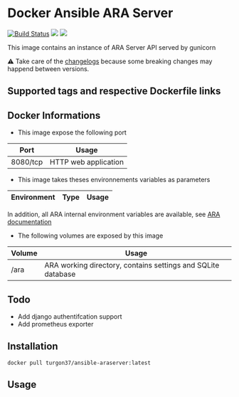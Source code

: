 # Docker Ansible ARA Server

[![Build Status](https://travis-ci.org/Turgon37/docker-ansible-araserver.svg?branch=master)](https://travis-ci.org/Turgon37/docker-ansible-araserver) [![](https://images.microbadger.com/badges/image/turgon37/ansible-araserver.svg)](https://microbadger.com/images/turgon37/ansible-araserver "Get your own image badge on microbadger.com") [![](https://images.microbadger.com/badges/version/turgon37/ansible-araserver.svg)](https://microbadger.com/images/turgon37/ansible-araserver "Get your own version badge on microbadger.com")

This image contains an instance of ARA Server API served by gunicorn

:warning: Take care of the [changelogs](CHANGELOG.md) because some breaking changes may happend between versions.

## Supported tags and respective Dockerfile links

## Docker Informations

* This image expose the following port

| Port           | Usage                |
| -------------- | -------------------- |
| 8080/tcp       | HTTP web application |

* This image takes theses environnements variables as parameters

| Environment               | Type             | Usage                                                                           |
| --------------------------|----------------- | ------------------------------------------------------------------------------- |

In addition, all ARA internal environment variables are available, see [ARA documentation](https://ara.readthedocs.io/en/latest/api-configuration.html#configuration-variables)


* The following volumes are exposed by this image

| Volume | Usage                                                        |
| ------ | ------------------------------------------------------------ |
| /ara   | ARA working directory, contains settings and SQLite database |


## Todo

* Add django authentifcation support
* Add prometheus exporter

## Installation

```
docker pull turgon37/ansible-araserver:latest
```

## Usage
